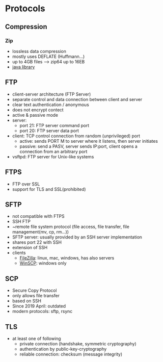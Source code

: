 # Protocols

## Compression

### Zip

- lossless data compression
- mostly uses DEFLATE (Huffmann...)
- up to 4GB files --> zip64 up to 16EB
- [java library](https://github.com/srikanth-lingala/zip4j)

## FTP

- client-server architecture (FTP Server)
- separate control and data connection between client and server
- clear text authentication / anonymous
- does not encrypt contect
- active & passive mode
- server:
  - port 21: FTP server command port
  - port 20: FTP server data port
- client: TCP control connection from random (unprivileged) port
  - active: sends PORT M to server where it listens, then server initiates
  - passive: send a PASV, server sends IP:port, client opens a connection from an arbitrary port
- vsftpd: FTP server for Unix-like systems

## FTPS

- FTP over SSL
- support for TLS and SSL(prohibited)

## SFTP

- not compatible with FTPS
- SSH FTP
- ~remote file system protocol (file access, file transfer, file management(mv, cp, rm...))
- SFTP server: usually provided by an SSH server implementation
- shares port 22 with SSH
- extension of SSH
- clients
  - [FileZilla](https://filezilla-project.org/): linux, mac, windows, has also servers
  - [WinSCP](https://winscp.net/eng/download.php): windows only

## SCP

- Secure Copy Protocol
- only allows file transfer
- based on SSH
- Since 2019 April: outdated
- modern protocols: sftp, rsync

## TLS

- at least one of following
  - private connection (handshake, symmetric cryptography)
  - authentication by public-key-cryptography
  - reliable connection: checksum (message integrity)
